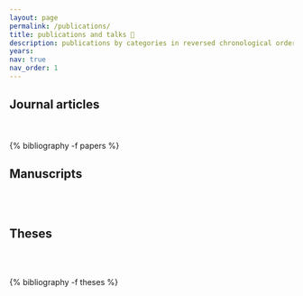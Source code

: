 ```yaml
---
layout: page
permalink: /publications/
title: publications and talks 📝
description: publications by categories in reversed chronological order. generated by jekyll-scholar.
years:
nav: true
nav_order: 1
---
```

<!-- _pages/publications.md -->
<div class="publications">

<h2 class="year">Journal articles</h2><br><br>
{% bibliography -f papers %}

<h2 class="year">Manuscripts</h2><br><br>

<!-- <h2 class="year">Proceedings articles</h2><br><br> -->

<h2 class="year">Theses</h2><br><br>
  
{% bibliography -f theses %}

</div>

<div class="publications">
